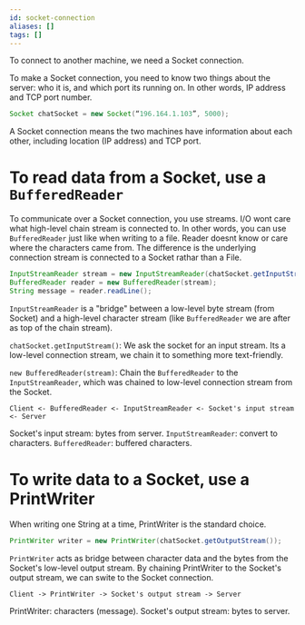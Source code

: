 ```yaml
---
id: socket-connection
aliases: []
tags: []
---
```


To connect to another machine, we need a Socket connection.

To make a Socket connection, you need to know two things about the server:
who it is, and which port its running on.
In other words, IP address and TCP port number.
```java
Socket chatSocket = new Socket(“196.164.1.103”, 5000);
```
A Socket connection means the two machines have information about each other, including location (IP address) and TCP port.
# To read data from a Socket, use a `BufferedReader`
To communicate over a Socket connection, you use streams.
I/O wont care what high-level chain stream is connected to.
In other words, you can use `BufferedReader` just like when writing to a file.
Reader doesnt know or care where the characters came from.
The difference is the underlying connection stream is connected to a Socket rathar than a File.
```java
InputStreamReader stream = new InputStreamReader(chatSocket.getInputStream());
BufferedReader reader = new BufferedReader(stream);
String message = reader.readLine();
```
`InputStreamReader` is a "bridge" between a low-level byte stream (from Socket) and a high-level character stream (like `BufferedReader` we are after as top of the chain stream).

`chatSocket.getInputStream()`:
We ask the socket for an input stream.
Its a low-level connection stream,
we chain it to something more text-friendly.

`new BufferedReader(stream)`:
Chain the `BufferedReader` to the `InputStreamReader`, which was chained to low-level connection stream from the Socket.
```
Client <- BufferedReader <- InputStreamReader <- Socket's input stream <- Server
```
Socket's input stream: bytes from server.
`InputStreamReader`: convert to characters.
`BufferedReader`: buffered characters.
# To write data to a Socket, use a PrintWriter
When writing one String at a time, PrintWriter is the standard choice.
```java
PrintWriter writer = new PrintWriter(chatSocket.getOutputStream());
```
`PrintWriter` acts as bridge between character data and the bytes from the Socket's low-level output stream. By chaining PrintWriter to the Socket's output stream, we can swite to the Socket connection.
```
Client -> PrintWriter -> Socket's output stream -> Server
```
PrintWriter: characters (message).
Socket's output stream: bytes to server.

